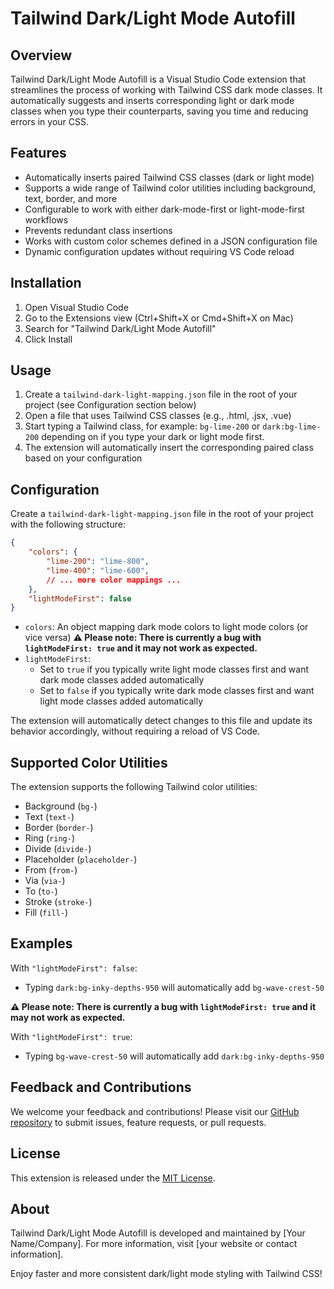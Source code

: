 # Tailwind Dark/Light Mode Autofill

## Overview

Tailwind Dark/Light Mode Autofill is a Visual Studio Code extension that streamlines the process of working with Tailwind CSS dark mode classes. It automatically suggests and inserts corresponding light or dark mode classes when you type their counterparts, saving you time and reducing errors in your CSS.

## Features

- Automatically inserts paired Tailwind CSS classes (dark or light mode)
- Supports a wide range of Tailwind color utilities including background, text, border, and more
- Configurable to work with either dark-mode-first or light-mode-first workflows
- Prevents redundant class insertions
- Works with custom color schemes defined in a JSON configuration file
- Dynamic configuration updates without requiring VS Code reload

## Installation

1. Open Visual Studio Code
2. Go to the Extensions view (Ctrl+Shift+X or Cmd+Shift+X on Mac)
3. Search for "Tailwind Dark/Light Mode Autofill"
4. Click Install

## Usage

1. Create a `tailwind-dark-light-mapping.json` file in the root of your project (see Configuration section below)
2. Open a file that uses Tailwind CSS classes (e.g., .html, .jsx, .vue)
3. Start typing a Tailwind class, for example: `bg-lime-200` or `dark:bg-lime-200` depending on if you type your dark or light mode first.
4. The extension will automatically insert the corresponding paired class based on your configuration

## Configuration

Create a `tailwind-dark-light-mapping.json` file in the root of your project with the following structure:

```json
{
    "colors": {
        "lime-200": "lime-800",
        "lime-400": "lime-600",
        // ... more color mappings ...
    },
    "lightModeFirst": false
}
```

- `colors`: An object mapping dark mode colors to light mode colors (or vice versa)
**⚠️ Please note: There is currently a bug with `lightModeFirst: true` and it may not work as expected.**
- `lightModeFirst`: 
  - Set to `true` if you typically write light mode classes first and want dark mode classes added automatically
  - Set to `false` if you typically write dark mode classes first and want light mode classes added automatically

The extension will automatically detect changes to this file and update its behavior accordingly, without requiring a reload of VS Code.

## Supported Color Utilities

The extension supports the following Tailwind color utilities:

- Background (`bg-`)
- Text (`text-`)
- Border (`border-`)
- Ring (`ring-`)
- Divide (`divide-`)
- Placeholder (`placeholder-`)
- From (`from-`)
- Via (`via-`)
- To (`to-`)
- Stroke (`stroke-`)
- Fill (`fill-`)

## Examples

With `"lightModeFirst": false`:
- Typing `dark:bg-inky-depths-950` will automatically add `bg-wave-crest-50`

**⚠️ Please note: There is currently a bug with `lightModeFirst: true` and it may not work as expected.**

With `"lightModeFirst": true`:
- Typing `bg-wave-crest-50` will automatically add `dark:bg-inky-depths-950`


## Feedback and Contributions

We welcome your feedback and contributions! Please visit our [GitHub repository](https://github.com/yourusername/tailwind-dark-light-mode-autofill) to submit issues, feature requests, or pull requests.

## License

This extension is released under the [MIT License](https://opensource.org/licenses/MIT).

## About

Tailwind Dark/Light Mode Autofill is developed and maintained by [Your Name/Company]. For more information, visit [your website or contact information].

Enjoy faster and more consistent dark/light mode styling with Tailwind CSS!